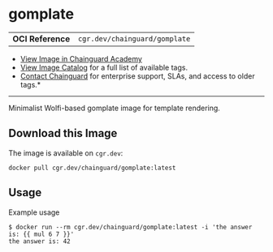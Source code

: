 <!--monopod:start-->
# gomplate
| | |
| - | - |
| **OCI Reference** | `cgr.dev/chainguard/gomplate` |


* [View Image in Chainguard Academy](https://edu.chainguard.dev/chainguard/chainguard-images/reference/gomplate/overview/)
* [View Image Catalog](https://console.enforce.dev/images/catalog) for a full list of available tags.
* [Contact Chainguard](https://www.chainguard.dev/chainguard-images) for enterprise support, SLAs, and access to older tags.*

---
<!--monopod:end-->

<!--overview:start-->
Minimalist Wolfi-based gomplate image for template rendering.
<!--overview:end-->

<!--getting:start-->
## Download this Image
The image is available on `cgr.dev`:

```
docker pull cgr.dev/chainguard/gomplate:latest
```
<!--getting:end-->

<!--body:start-->
## Usage

Example usage

```
$ docker run --rm cgr.dev/chainguard/gomplate:latest -i 'the answer is: {{ mul 6 7 }}'
the answer is: 42
```

<!--body:end-->